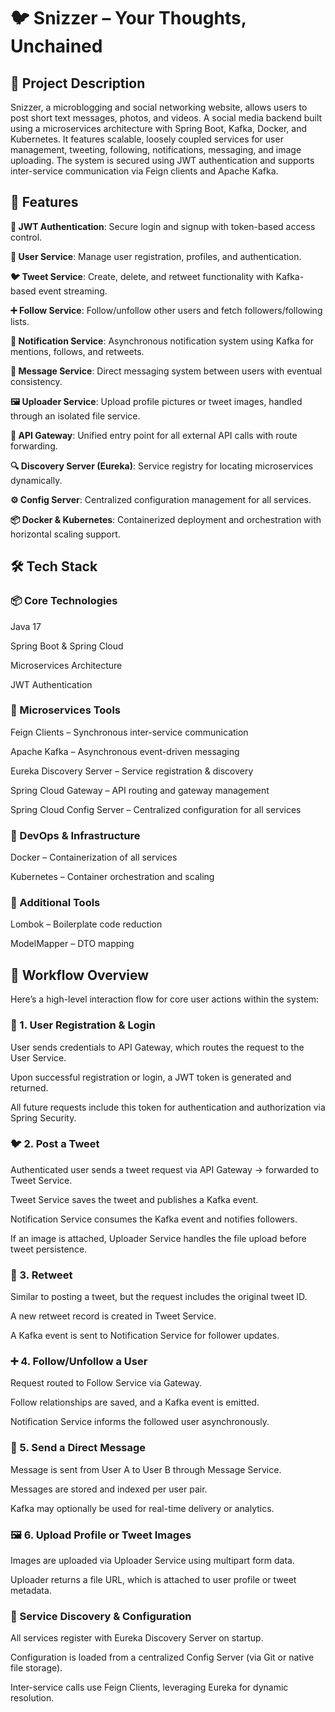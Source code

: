 # 🐦 Snizzer – Your Thoughts, Unchained
## 📝 Project Description
Snizzer, a microblogging and social networking website, allows users to post short text messages, photos, and videos. A social media backend built using a microservices architecture with Spring Boot, Kafka, Docker, and Kubernetes. It features scalable, loosely coupled services for user management, tweeting, following, notifications, messaging, and image uploading. The system is secured using JWT authentication and supports inter-service communication via Feign clients and Apache Kafka.

## 🚀 Features
**🔐 JWT Authentication**: Secure login and signup with token-based access control.

**👤 User Service**: Manage user registration, profiles, and authentication.

**🐦 Tweet Service**: Create, delete, and retweet functionality with Kafka-based event streaming.

**➕ Follow Service**: Follow/unfollow other users and fetch followers/following lists.

**📢 Notification Service**: Asynchronous notification system using Kafka for mentions, follows, and retweets.

**💬 Message Service**: Direct messaging system between users with eventual consistency.

**🖼️ Uploader Service**: Upload profile pictures or tweet images, handled through an isolated file service.

**📡 API Gateway**: Unified entry point for all external API calls with route forwarding.

**🔍 Discovery Server (Eureka)**: Service registry for locating microservices dynamically.

**⚙️ Config Server**: Centralized configuration management for all services.

**📦 Docker & Kubernetes**: Containerized deployment and orchestration with horizontal scaling support.

## 🛠️ Tech Stack
### 📦 Core Technologies

Java 17

Spring Boot & Spring Cloud

Microservices Architecture

JWT Authentication

### 🧩 Microservices Tools

Feign Clients – Synchronous inter-service communication

Apache Kafka – Asynchronous event-driven messaging

Eureka Discovery Server – Service registration & discovery

Spring Cloud Gateway – API routing and gateway management

Spring Cloud Config Server – Centralized configuration for all services

### 🐳 DevOps & Infrastructure

Docker – Containerization of all services

Kubernetes – Container orchestration and scaling

### 📁 Additional Tools

Lombok – Boilerplate code reduction

ModelMapper – DTO mapping


## 🔄 Workflow Overview
Here’s a high-level interaction flow for core user actions within the system:

### 📌 1. User Registration & Login

User sends credentials to API Gateway, which routes the request to the User Service.

Upon successful registration or login, a JWT token is generated and returned.

All future requests include this token for authentication and authorization via Spring Security.

### 🐦 2. Post a Tweet

Authenticated user sends a tweet request via API Gateway → forwarded to Tweet Service.

Tweet Service saves the tweet and publishes a Kafka event.

Notification Service consumes the Kafka event and notifies followers.

If an image is attached, Uploader Service handles the file upload before tweet persistence.

### 🔁 3. Retweet

Similar to posting a tweet, but the request includes the original tweet ID.

A new retweet record is created in Tweet Service.

A Kafka event is sent to Notification Service for follower updates.

### ➕ 4. Follow/Unfollow a User

Request routed to Follow Service via Gateway.

Follow relationships are saved, and a Kafka event is emitted.

Notification Service informs the followed user asynchronously.

### 📨 5. Send a Direct Message

Message is sent from User A to User B through Message Service.

Messages are stored and indexed per user pair.

Kafka may optionally be used for real-time delivery or analytics.

### 🖼️ 6. Upload Profile or Tweet Images

Images are uploaded via Uploader Service using multipart form data.

Uploader returns a file URL, which is attached to user profile or tweet metadata.

### 🧠 Service Discovery & Configuration

All services register with Eureka Discovery Server on startup.

Configuration is loaded from a centralized Config Server (via Git or native file storage).

Inter-service calls use Feign Clients, leveraging Eureka for dynamic resolution.



